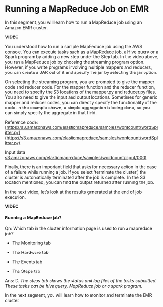 # Running a MapReduce Job on EMR

In this segment, you will learn how to run a MapReduce job using an Amazon EMR cluster.

**VIDEO**

You understood how to run a sample MapReduce job using the AWS console. You can execute tasks such as a MapReduce job, a Hive query or a Spark program by adding a new step under the Step tab. In the video above, you ran a MapReduce job by choosing the streaming program option. However, if you write programs involving multiple mappers and reducers, you can create a JAR out of it and specify the jar by selecting the jar option.

On selecting the streaming program, you are prompted to give the mapper code and reducer code. For the mapper function and the reducer function, you need to specify the S3 locations of the mapper.py and reducer.py files. You also need to give the input and output locations. Sometimes for generic mapper and reducer codes, you can directly specify the functionality of the code. In the example shown, a simple aggregation is being done, so you can simply specify the aggregate in that field.

Reference code:  
[https://s3.amazonaws.com/elasticmapreduce/samples/wordcount/wordSplitter.py](https://s3.amazonaws.com/elasticmapreduce/samples/wordcount/wordSplitter.py)

Input data  
[s3.amazonaws.com/elasticmapreduce/samples/wordcount/input/0001](http://s3.amazonaws.com/elasticmapreduce/samples/wordcount/input/0001)

Finally, there is an important field that asks for necessary action in the case of a failure while running a job. If you select ‘terminate the cluster’, the cluster is automatically terminated after the job is complete.  In the S3 location mentioned, you can find the output returned after running the job.

In the next video, let’s look at the results generated at the end of job execution.

**VIDEO**

#### Running a MapReduce job?

Qn: Which tab in the cluster information page is used to run a mapreduce job?

- The Monitoring tab

- The Hardware tab

- The Events tab

- The Steps tab

Ans: D. *The steps tab shows the status and log files of the tasks submitted. These tasks can be hive query, MapReduce job or a spark program.*

In the next segment, you will learn how to monitor and terminate the EMR cluster.